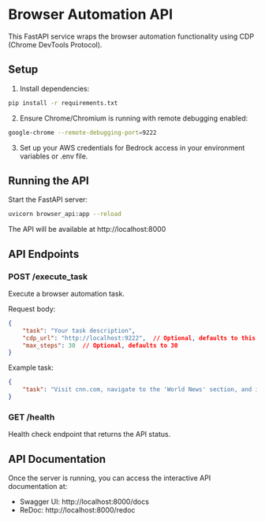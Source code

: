 # Browser Automation API

This FastAPI service wraps the browser automation functionality using CDP (Chrome DevTools Protocol).

## Setup

1. Install dependencies:
```bash
pip install -r requirements.txt
```

2. Ensure Chrome/Chromium is running with remote debugging enabled:
```bash
google-chrome --remote-debugging-port=9222
```

3. Set up your AWS credentials for Bedrock access in your environment variables or .env file.

## Running the API

Start the FastAPI server:
```bash
uvicorn browser_api:app --reload
```

The API will be available at http://localhost:8000

## API Endpoints

### POST /execute_task

Execute a browser automation task.

Request body:
```json
{
    "task": "Your task description",
    "cdp_url": "http://localhost:9222",  // Optional, defaults to this value
    "max_steps": 30  // Optional, defaults to 30
}
```

Example task:
```json
{
    "task": "Visit cnn.com, navigate to the 'World News' section, and identify the latest headline"
}
```

### GET /health

Health check endpoint that returns the API status.

## API Documentation

Once the server is running, you can access the interactive API documentation at:
- Swagger UI: http://localhost:8000/docs
- ReDoc: http://localhost:8000/redoc